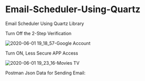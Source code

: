 # Email-Scheduler-Using-Quartz
Email Scheduler Using Quartz Library

Turn Off the 2-Step Verification<br/>

![2020-06-01 19_18_57-Google Account](https://user-images.githubusercontent.com/35772312/83415730-322d2080-a43d-11ea-8dfe-caced7305da2.png)

Turn ON, Less Secure APP Access<br/>

![2020-06-01 19_23_16-Movies   TV](https://user-images.githubusercontent.com/35772312/83415977-9e0f8900-a43d-11ea-9c3e-d568c7d9faac.png)

Postman Json Data for Sending Email:


